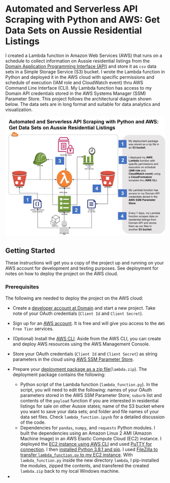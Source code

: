 # Automated and Serverless API Scraping with Python and AWS: Get Data Sets on Aussie Residential Listings

I created a Lambda function in Amazon Web Services (AWS) that runs on a schedule to collect information on Aussie residential listings from the [Domain Application Programming Interface (API)](https://developer.domain.com.au/) and store it as `csv` data sets in a Simple Storage Service (S3) bucket. I wrote the Lambda function in Python and deployed it in the AWS cloud with specific permissions and schedule of execution (IAM role and CloudWatch event) thru AWS Command Line Interface (CLI). My Lambda function has access to my Domain API credentials stored in the AWS Systems Manager (SSM) Parameter Store. This project follows the architectural diagram shown below. The data sets are in long format and suitable for data analytics and visualization. 

![diagram](diagram.jpg)

## Getting Started

These instructions will get you a copy of the project up and running on your AWS account for development and testing purposes. See deployment for notes on how to deploy the project on the AWS cloud.

### Prerequisites 

The following are needed to deploy the project on the AWS cloud:

* Create a [developer account at Domain](https://developer.domain.com.au/docs/getting-started) and start a new project. Take note of your OAuth credentials (`Client Id` and `Client Secret`).
* Sign up for an [AWS account](https://aws.amazon.com/free/). It is free and will give you access to the `AWS Free Tier` services.
* (Optional) Install the [AWS CLI](https://docs.aws.amazon.com/cli/latest/userguide/install-windows.html). Aside from the AWS CLI, you can create and deploy AWS resources using the AWS Management Console. 
* Store your OAuth credentials (`Client Id` and `Client Secret`) as string parameters in the cloud using [AWS SSM Parameter Store](https://docs.aws.amazon.com/cli/latest/reference/ssm/put-parameter.html).
* Prepare your [deployment package as a zip file](https://docs.aws.amazon.com/lambda/latest/dg/lambda-python-how-to-create-deployment-package.html)(`lambda.zip`). The deployment package contains the following:

	* Python script of the Lambda function (`lambda_function.py`). In the script, you will need to edit the following: names of your OAuth parameters stored in the AWS SSM Parameter Store; `suburb` list and contents of the `payload` function if you are interested in residential listings for sale on other Aussie states; name of the S3 bucket where you want to save your data sets; and folder and file names of your data set files. Check `lambda_function.ipynb` for a detailed discussion of the code. 
	* Dependencies for `pandas`, `numpy`, and `requests` Python modules. I built the dependencies using an Amazon Linux 2 AMI (Amazon Machine Image) in an AWS Elastic Compute Cloud (EC2) instance. I deployed the [EC2 instance using AWS CLI](https://medium.com/@corymaklin/tutorial-amazon-web-services-part-1-create-virtual-machines-with-aws-cli-b900702bf286) and used [PuTTY for connection](https://docs.aws.amazon.com/AWSEC2/latest/UserGuide/putty.html). I then [installed Python 3.8.1 and pip](https://computingforgeeks.com/how-to-install-python-on-3-on-centos/). I used [FileZilla to transfer `lambda_function.py` to my EC2 instance](https://www.zyxware.com/articles/5133/how-to-connect-to-amazon-ec2-using-filezilla). With `lambda_function.py` inside the new directory `lambda`, I pip-installed the modules, zipped the contents, and transfered the created `lambda.zip` back to my local Windows machine.  

* 
